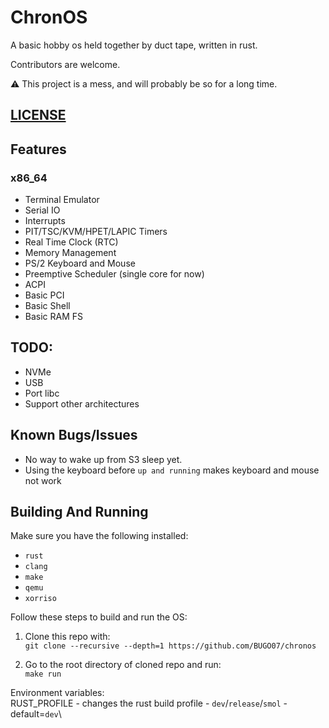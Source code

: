 # ChronOS

A basic hobby os held together by duct tape, written in rust.

Contributors are welcome.

:warning: This project is a mess, and will probably be so for a long time. 

## [LICENSE](LICENSE)

## Features

### x86_64
- Terminal Emulator
- Serial IO
- Interrupts
- PIT/TSC/KVM/HPET/LAPIC Timers
- Real Time Clock (RTC)
- Memory Management
- PS/2 Keyboard and Mouse
- Preemptive Scheduler (single core for now)
- ACPI
- Basic PCI
- Basic Shell
- Basic RAM FS

## TODO:

- NVMe
- USB
- Port libc
- Support other architectures

## Known Bugs/Issues

- No way to wake up from S3 sleep yet.
- Using the keyboard before `up and running` makes keyboard and mouse not work

## Building And Running

Make sure you have the following installed:
* `rust`
* `clang`
* `make`
* `qemu`
* `xorriso`

Follow these steps to build and run the OS:
1. Clone this repo with:\
``git clone --recursive --depth=1 https://github.com/BUGO07/chronos``

2. Go to the root directory of cloned repo and run:\
``make run``

Environment variables:\
RUST_PROFILE - changes the rust build profile - `dev`/`release`/`smol` - default=`dev`\